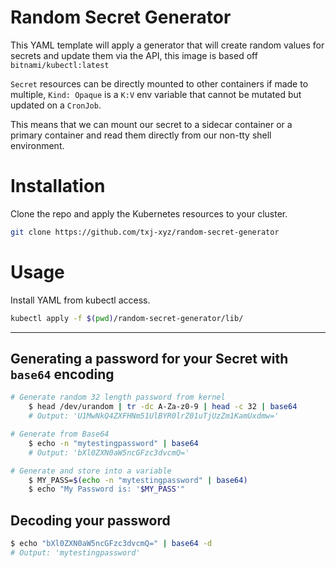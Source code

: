 # Random Secret Generator
This YAML template will apply a generator that will create random values for secrets and update them via the API, this image is based off `bitnami/kubectl:latest`

`Secret` resources can be directly mounted to other containers if made to multiple, `Kind: Opaque` is a `K:V` env variable that cannot be mutated but updated on a `CronJob`. 

This means that we can mount our secret to a sidecar container or a primary container and read them directly from our non-tty shell environment.

# Installation
Clone the repo and apply the Kubernetes resources to your cluster.
```bash
git clone https://github.com/txj-xyz/random-secret-generator
```

# Usage
Install YAML from kubectl access.
```bash
kubectl apply -f $(pwd)/random-secret-generator/lib/
```


--- 

## Generating a password for your Secret with `base64` encoding

```bash
# Generate random 32 length password from kernel
    $ head /dev/urandom | tr -dc A-Za-z0-9 | head -c 32 | base64
    # Output: 'U1MwNkQ4ZXFHNm51UlBYR0lrZ01uTjUzZm1KamUxdmw='

# Generate from Base64
    $ echo -n "mytestingpassword" | base64
    # Output: 'bXl0ZXN0aW5ncGFzc3dvcmQ='

# Generate and store into a variable
    $ MY_PASS=$(echo -n "mytestingpassword" | base64)
    $ echo "My Password is: '$MY_PASS'"
```

## Decoding your password

```bash
$ echo "bXl0ZXN0aW5ncGFzc3dvcmQ=" | base64 -d
# Output: 'mytestingpassword'
```